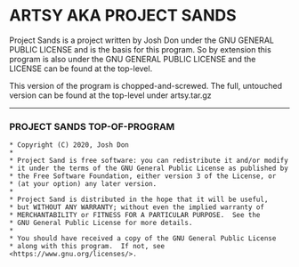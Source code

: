 # ARTSY AKA PROJECT SANDS
Project Sands is a project written by Josh Don under the GNU GENERAL PUBLIC LICENSE and is the basis for this program. So by extension this program is also under the GNU GENERAL PUBLIC LICENSE and the LICENSE can be found at the top-level.

This version of the program is chopped-and-screwed.  The full, untouched version can be found at the top-level under artsy.tar.gz

---

### PROJECT SANDS TOP-OF-PROGRAM
    * Copyright (C) 2020, Josh Don
    *
    * Project Sand is free software: you can redistribute it and/or modify
    * it under the terms of the GNU General Public License as published by
    * the Free Software Foundation, either version 3 of the License, or
    * (at your option) any later version.
    *
    * Project Sand is distributed in the hope that it will be useful,
    * but WITHOUT ANY WARRANTY; without even the implied warranty of
    * MERCHANTABILITY or FITNESS FOR A PARTICULAR PURPOSE.  See the
    * GNU General Public License for more details.
    *
    * You should have received a copy of the GNU General Public License
    * along with this program.  If not, see <https://www.gnu.org/licenses/>.